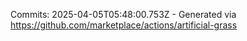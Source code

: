 Commits: 2025-04-05T05:48:00.753Z - Generated via https://github.com/marketplace/actions/artificial-grass
<br>
